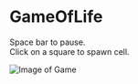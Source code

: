 # GameOfLife

Space bar to pause.
</br> Click on a square to spawn cell. </br>


![Image of Game](https://user-images.githubusercontent.com/54975711/79066110-7873c800-7cb5-11ea-9da6-1518842f50aa.png)
